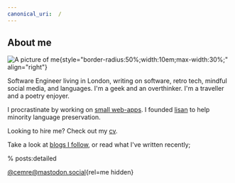```yaml
---
canonical_uri:  /
---
```


## About me

![A picture of me](https://github.com/user-attachments/assets/0fb88aa1-d328-4b9b-97ce-0217a0146e8e){style="border-radius:50%;width:10em;max-width:30%;" align="right"}

Software Engineer living in London, writing on software, retro tech, mindful social media, and languages. I'm a geek and an overthinker. I'm a traveller and a poetry enjoyer.

I procrastinate by working on [small web-apps](https://www.dutl.uk/). I founded [lisan](http://lisan.dutl.uk) to help minority language preservation.

Looking to hire me? Check out my [cv](/cv).

Take a look at [blogs I follow](https://github.com/cemreefe/favourite-blogs), or read what I've written recently;

% posts:detailed

[@cemre@mastodon.social](https://mastodon.social/@cemre){rel=me hidden}
